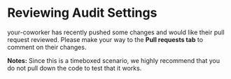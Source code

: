 # Reviewing Audit Settings

your-coworker has recently pushed some changes and would like their pull request reviewed. Please make your way to the **Pull requests tab** to comment on their changes.

**Notes:**
Since this is a timeboxed scenario, we highly recommend that you do not pull down the code to test that it works.
